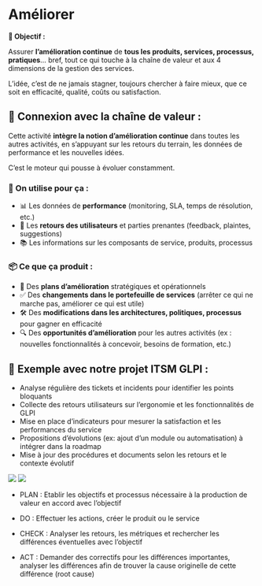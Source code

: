 # Améliorer

**🎯 Objectif :**

Assurer **l’amélioration continue** de **tous les produits, services, processus, pratiques**… bref, tout ce qui touche à la chaîne de valeur et aux 4 dimensions de la gestion des services.

L’idée, c’est de ne jamais stagner, toujours chercher à faire mieux, que ce soit en efficacité, qualité, coûts ou satisfaction.



## **🔗 Connexion avec la chaîne de valeur :**

Cette activité **intègre la notion d’amélioration continue** dans toutes les autres activités, en s’appuyant sur les retours du terrain, les données de performance et les nouvelles idées.

C’est le moteur qui pousse à évoluer constamment.



### **🧰 On utilise pour ça :**

- 📊 Les données de **performance** (monitoring, SLA, temps de résolution, etc.)
- 📢 Les **retours des utilisateurs** et parties prenantes (feedback, plaintes, suggestions)
- 📚 Les informations sur les composants de service, produits, processus



### **📦 Ce que ça produit :**

- 🔄 Des **plans d’amélioration** stratégiques et opérationnels
- ✅ Des **changements dans le portefeuille de services** (arrêter ce qui ne marche pas, améliorer ce qui est utile)
- 🛠️ Des **modifications dans les architectures, politiques, processus** pour gagner en efficacité
- 🔍 Des **opportunités d’amélioration** pour les autres activités (ex : nouvelles fonctionnalités à concevoir, besoins de formation, etc.)



## **🧪 Exemple avec notre projet ITSM GLPI :**

- Analyse régulière des tickets et incidents pour identifier les points bloquants
- Collecte des retours utilisateurs sur l’ergonomie et les fonctionnalités de GLPI
- Mise en place d’indicateurs pour mesurer la satisfaction et les performances du service
- Propositions d’évolutions (ex: ajout d’un module ou automatisation) à intégrer dans la roadmap
- Mise à jour des procédures et documents selon les retours et le contexte évolutif

![](../../../../media/Cours-Intro-ITIL4-V2-Améliorer-image2.png)
![](../../../../media/Cours-Intro-ITIL4-V2-Améliorer-image3.png)

- PLAN : Etablir les objectifs et processus nécessaire à la production de valeur en accord avec l’objectif

- DO : Effectuer les actions, créer le produit ou le service

- CHECK : Analyser les retours, les métriques et rechercher les différences éventuelles avec l’objectif

- ACT : Demander des correctifs pour les différences importantes, analyser les différences afin de trouver la cause originelle de cette différence (root cause)




